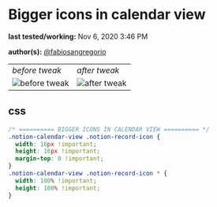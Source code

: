# Bigger icons in calendar view

**last tested/working:** Nov 6, 2020 3:46 PM

**author(s):** [@fabiosangregorio](https://github.com/fabiosangregorio)

<table border="0">
 <tr>
    <td><i>before tweak</i></td>
    <td><i>after tweak</i></td>
 </tr>
 <tr>
    <td><img alt="before tweak" src="https://cdn.discordapp.com/attachments/767863068617080902/774259408817487882/unknown.png"></td>
    <td><img alt="after tweak" src="https://cdn.discordapp.com/attachments/767863068617080902/774259527054786580/unknown.png"></td>
 </tr>
</table>

## css

```css
/* ========== BIGGER ICONS IN CALENDAR VIEW ========== */
.notion-calendar-view .notion-record-icon {
  width: 16px !important;
  height: 16px !important;
  margin-top: 0 !important;
}
.notion-calendar-view .notion-record-icon * {
  width: 100% !important;
  height: 100% !important;
}
```
